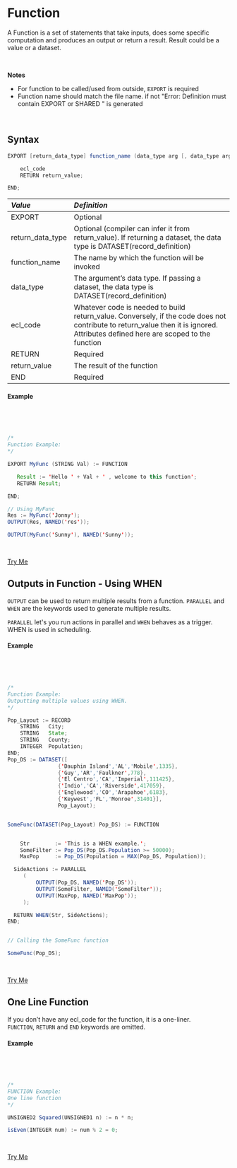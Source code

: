 # Function

A Function is a set of statements that take inputs, does some specific computation and produces an output or return a result. Result could be a value or a dataset.

</br>

**Notes**

- For function to be called/used from outside, `EXPORT` is required
- Function name should match the file name. if not "Error: Definition must contain EXPORT or SHARED " is generated

</br>

## Syntax

```java
EXPORT [return_data_type] function_name (data_type arg [, data_type arg]+) := FUNCTION

    ecl_code
    RETURN return_value;

END;
```
|*Value*|*Definition*|
|:----|:---------|
EXPORT | Optional
return_data_type|Optional (compiler can infer it from return_value). If returning a dataset, the data type is DATASET(record_definition)
function_name| The name by which the function will be invoked
data_type| The argument’s data type. If passing a dataset, the data type is DATASET(record_definition)
ecl_code| Whatever code is needed to build return_value. Conversely, if the code does not contribute to return_value then it is ignored. Attributes defined here are scoped to the function
RETURN|Required
return_value|The result of the function
END|Required

#### Example

<br>
<pre id = 'FuncExp_1'>

```java
/*
Function Example:
*/

EXPORT MyFunc (STRING Val) := FUNCTION

   Result := 'Hello ' + Val + ' , welcome to this function';
   RETURN Result;

END;

// Using MyFunc
Res := MyFunc('Jonny');
OUTPUT(Res, NAMED('res'));

OUTPUT(MyFunc('Sunny'), NAMED('Sunny'));


```
</pre>
<a class="trybutton" href="javascript:OpenECLEditor(['FuncExp_1'])"> Try Me </a>


## Outputs in Function - Using WHEN

`OUTPUT` can be used to return multiple results from a function. `PARALLEL` and `WHEN` are the keywords used to generate multiple results.

`PARALLEL` let's you run actions in parallel and `WHEN` behaves as a trigger. WHEN is used in scheduling.

#### Example

<br>
<pre id = 'FuncExp_2'>

```java
/*
Function Example:
Outputting multiple values using WHEN.
*/

Pop_Layout := RECORD
    STRING   City;
    STRING   State;
    STRING   County;
    INTEGER  Population;
END;
Pop_DS := DATASET([
                {'Dauphin Island','AL','Mobile',1335},
                {'Guy','AR','Faulkner',778},
                {'El Centro','CA','Imperial',111425},
                {'Indio','CA','Riverside',417059},
                {'Englewood','CO','Arapahoe',6183},
                {'Keywest','FL','Monroe',31401}], 
                Pop_Layout);


SomeFunc(DATASET(Pop_Layout) Pop_DS) := FUNCTION


    Str        := 'This is a WHEN example.';
    SomeFilter := Pop_DS(Pop_DS.Population >= 50000);
    MaxPop     := Pop_DS(Population = MAX(Pop_DS, Population));

  SideActions := PARALLEL
     (
         OUTPUT(Pop_DS, NAMED('Pop_DS'));
         OUTPUT(SomeFilter, NAMED('SomeFilter'));
         OUTPUT(MaxPop, NAMED('MaxPop'));
     );

  RETURN WHEN(Str, SideActions);
END;


// Calling the SomeFunc function

SomeFunc(Pop_DS);
```
</pre>
<a class="trybutton" href="javascript:OpenECLEditor(['FuncExp_2'])"> Try Me </a>


## One Line Function

If you don’t have any ecl_code for the function, it is a one-liner. \
`FUNCTION`, `RETURN` and `END` keywords are omitted.

#### Example

<br>
<pre id = 'FuncExp_3'>

```java
/*
FUNCTION Example:
One line function
*/

UNSIGNED2 Squared(UNSIGNED1 n) := n * n;

isEven(INTEGER num) := num % 2 = 0;
```
</pre>
<a class="trybutton" href="javascript:OpenECLEditor(['FuncExp_3'])"> Try Me </a>


